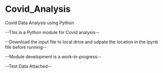 # Covid_Analysis
Covid Data Analysis using Python

--This is a Python module for Covid analysis--

--Download the input file to local drive and udpate the location in the ipynb file before running--

--Module development is a work-in-progress--

--Test Data Attached--
